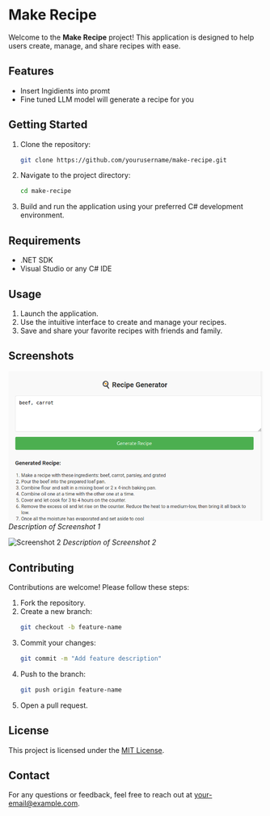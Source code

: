 # Make Recipe

Welcome to the **Make Recipe** project! This application is designed to help users create, manage, and share recipes with ease.

## Features

- Insert Ingidients into promt 
- Fine tuned LLM model will generate a recipe for you

## Getting Started

1. Clone the repository:
    ```bash
    git clone https://github.com/yourusername/make-recipe.git
    ```
2. Navigate to the project directory:
    ```bash
    cd make-recipe
    ```
3. Build and run the application using your preferred C# development environment.

## Requirements

- .NET SDK
- Visual Studio or any C# IDE

## Usage

1. Launch the application.
2. Use the intuitive interface to create and manage your recipes.
3. Save and share your favorite recipes with friends and family.

## Screenshots

![Screenshot 1](./screenshots/Screenshot%20from%202025-04-09%2013-12-42.png)
*Description of Screenshot 1*

![Screenshot 2](path/to/screenshot2.png)
*Description of Screenshot 2*

## Contributing

Contributions are welcome! Please follow these steps:

1. Fork the repository.
2. Create a new branch:
    ```bash
    git checkout -b feature-name
    ```
3. Commit your changes:
    ```bash
    git commit -m "Add feature description"
    ```
4. Push to the branch:
    ```bash
    git push origin feature-name
    ```
5. Open a pull request.

## License

This project is licensed under the [MIT License](LICENSE).

## Contact

For any questions or feedback, feel free to reach out at your-email@example.com.